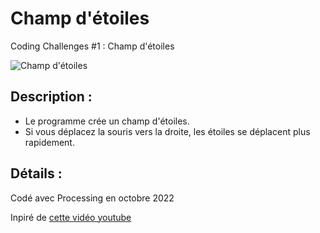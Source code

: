 # Champ d'étoiles

Coding Challenges #1 : Champ d'étoiles

![Champ d'étoiles](Champ_d_etoiles/champ_etoiles/banner.png)

## Description :

- Le programme crée un champ d'étoiles.
- Si vous déplacez la souris vers la droite, les étoiles se déplacent plus rapidement.

## Détails :

Codé avec Processing en octobre 2022

Inpiré de [cette vidéo youtube](https://youtu.be/17WoOqgXsRM)
